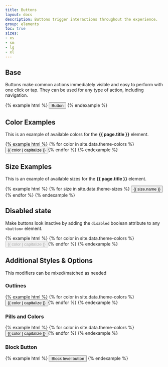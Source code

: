 ```yaml
---
title: Buttons
layout: docs
description: Buttons trigger interactions throughout the experience.
group: elements
toc: true
sizes:
- xs
- sm
- lg
- xl
---
```


## Base

Buttons make common actions immediately visible and easy to perform with one click or tap. They can be used for any type of action, including navigation.

{% example html %}
<button type="button" class="c-btn c-btn-primary">Button</button>
{% endexample %}

## Color Examples

This is an example of available colors for the **{{ page.title }}** element. 

{% example html %}
{% for color in site.data.theme-colors %}
<button type="button" class="c-btn c-btn-{{ color }}">{{ color | capitalize }}</button>{% endfor %}
{% endexample %}


## Size Examples

This is an example of available sizes for the **{{ page.title }}** element. 

{% example html %}
{% for size in site.data.theme-sizes %}
<button type="button" class="c-btn c-btn-primary c-btn-{{ size.value }}">{{ size.name }}</button>{% endfor %}
{% endexample %}


## Disabled state

Make buttons look inactive by adding the `disabled` boolean attribute to any `<button>` element.

{% example html %}
{% for color in site.data.theme-colors %}
<button type="button" class="c-btn c-btn-{{ color }}" disabled>{{ color | capitalize }}</button>{% endfor %}
{% endexample %}

## Additional Styles & Options

This modifiers can be mixed/matched as needed

### Outlines
{% example html %}
{% for color in site.data.theme-colors %}
<button type="button" class="c-btn c-btn-{{ color }}-outline">{{ color | capitalize }}</button>{% endfor %}
{% endexample %}

### Pills and Colors
{% example html %}
{% for color in site.data.theme-colors %}
<button type="button" class="c-btn c-btn-{{ color }} c-btn-pill">{{ color | capitalize }}</button>{% endfor %}
{% endexample %}


### Block Button
{% example html %}
<button type="button" class="c-btn c-btn-primary c-btn-lg c-btn-block">Block level button</button>
{% endexample %}